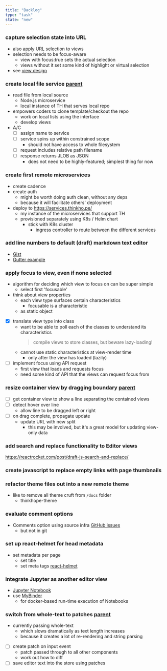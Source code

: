 ```yaml
---
title: "Backlog"
type: "task"
state: "new"
---
```


### capture selection state into URL
+ also apply URL selection to views
+ selection needs to be focus-aware
    + view with focus:true sets the actual selection
    + views without it set some kind of highlight or virtual selection
+ see [view design](/tech/view-design)

### create local file service [parent](/project/user-stories/user-can-view-a-thinkhope)
+ read file from local source
    + Node.js microservice
    + local instance of TH that serves local repo
+ empowers coders to clone template/checkout the repo
    + work on local lists using the interface
    + develop views
+ A/C
    + [ ] assign name to service
    + [ ] service spins up within constrained scope
        + should not have access to whole filesystem
    + [ ] request includes relative path filename
    + [ ] response returns JLOB as JSON
        + does not need to be highly-featured; simplest thing for now

### create first remote microservices
+ create cadence
+ create auth
    + might be worth doing auth clean, without any deps
    + because it will facilitate others' deployment
+ deploy to https://services.thinkho.pe/
    + my instance of the microservices that support TH
    + provisioned separately using K8s / Helm chart
        + stick with K8s cluster
            + ingress controller to route between the different services

### add line numbers to default (draft) markdown text editor
* [Gist](https://gist.github.com/lixiaoyan/79b5740f213b8526d967682f6cd329c0)
* [Gutter example](http://seejamescode.github.io/draft-js-gutter/)

### apply focus to view, even if none selected
* algorithm for deciding which view to focus on can be super simple
    * select first 'focusable'
* think about view properties
    * each view type surfaces certain characteristics
        * focusable is a characteristic
    * as static object
* [X] translate view type into class
    * want to be able to poll each of the classes to understand its characteristics
      > compile views to store classes, but beware lazy-loading!
    * cannot use static characteristics at view-render time
        * only after the view has loaded (lazily)
* [ ] implement focus using API request
    * first view that loads and requests focus
    * need some kind of API that the views can request focus from

### resize container view by dragging boundary [parent](/project/user-stories/user-can-view-a-thinkhope)
* [ ] get container view to show a line separating the contained views
* [ ] detect hover over line
    * allow line to be dragged left or right
* [ ] on drag complete, propagate update
    * update URL with new split
        * this may be involved, but it's a great model for updating view-only data

### add search and replace functionality to Editor views
https://reactrocket.com/post/draft-js-search-and-replace/

### create javascript to replace empty links with page thumbnails

### refactor theme files out into a new remote theme
+ like to remove all theme cruft from `/docs` folder
    + thinkhope-theme

### evaluate comment options
+ Comments option using source infra
[GitHub issues](https://aristath.github.io/blog/static-site-comments-using-github-issues-api)
    - but not in git

### set up react-helmet for head metadata
+ set metadata per page
    + set title
    + set meta tags
[react-helmet](https://www.npmjs.com/package/react-helmet)

### integrate Jupyter as another editor view
+ [Jupyter Notebook](https://jupyter.org/)
+ use [MyBinder](https://mybinder.readthedocs.io/en/latest/)
    + for docker-based run-time execution of Notebooks

### switch from whole-text to patches [parent](/project/user-stories/user-can-view-a-thinkhope)
+ currently passing whole-text
  - which slows dramatically as text length increases
  + because it creates a lot of re-rendering and string parsing
+ [ ] create patch on input event
  + patch passed through to all other components
  + work out how to diff
+ [ ] save editor text into the store using patches
